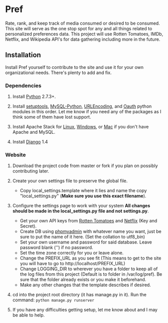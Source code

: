 # Pref

Rate, rank, and keep track of media consumed or desired to be consumed. This site will serve as the one stop spot for any and all things related to personalized preferences data. This project will use Rotten Tomatoes, IMDb, Netflix, and Wikipedia API's for data gathering including more in the future.

## Installation

Install Pref yourself to contribute to the site and use it for your own organizational needs. There's plenty to add and fix.

### Dependencies

1. Install [Python](http://www.python.org/) 2.7.3+.

2. Install [setuptools](http://pypi.python.org/pypi/setuptools), [MySQL-Python](http://sourceforge.net/projects/mysql-python/), [URLEncoding](http://code.daaku.org/python-urlencoding/), and [Oauth](http://code.daaku.org/python-oauth/) python modules in this order. Let me know if you need any of the packages as I think some of them have lost support.

3. Install Apache Stack for [Linux](http://www.unixmen.com/install-lamp-with-1-command-in-ubuntu-1010-maverick-meerkat/), [Windows](http://www.wampserver.com/en/), or [Mac](http://www.mamp.info/en/index.html) if you don't have Apache and MySQL.

4. Install [Django](https://www.djangoproject.com/download/) 1.4

### Website

1. Download the project code from master or fork if you plan on possibly contributing later.

2. Create your own settings file to preserve the global file.
    * Copy local_settings.template where it lies and name the copy "local_settings.py" (**Make sure you use this exact filename**).

3. Configure the settings page to work with your system **All changes should be made in the local_settings.py file and not settings.py**.
    * Get your own API keys from [Rotten Tomatoes](http://developer.rottentomatoes.com/) and [Netflix](http://developer.netflix.com/) (Key and Secret).
    * Create DB using [phpmyadmin](http://127.0.0.1/phpmyadmin) with whatever name you want, just be sure to put the name of it here. (Set the collation to utf8_bin)
    * Set your own username and password for said database. Leave password blank ('') if no password.
    * Set the time zone correctly for you or leave alone.
    * Change the PREFIX_URL as you see fit (This means to get to the site you will have to go to http://localhost/PREFIX_URL)
    * Change LOGGING_DIR to wherever you have a folder to keep all of the log files from this project (Default is to folder in /var/log/pref). Be sure that the folder already exists or you make it beforehand.
    * Make any other changes that the template describes if desired.

4. cd into the project root directory (it has manage.py in it). Run the command:
     `python manage.py runserver`

5. If you have any difficulties getting setup, let me know about and I may be able to help.